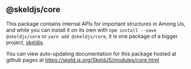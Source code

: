 ## @skeldjs/core

This package contains internal APIs for important structures in Among Us, and while you can install it on its own with `npm install --save @skeldjs/core` or `yarn add @skeldjs/core`, it is one package of a bigger project, [skeldjs](https://github.com/skeldjs/SkeldJS).

You can view auto-updating documentation for this package hosted at github pages at https://skeld.js.org/SkeldJS/modules/core.html
